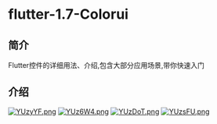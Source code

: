 # flutter-1.7-Colorui

## 简介

Flutter控件的详细用法、介绍,包含大部分应用场景,带你快速入门



## 介绍 

[![YUzyYF.png](https://s1.ax1x.com/2020/05/13/YUzyYF.png)](https://imgchr.com/i/YUzyYF)
[![YUz6W4.png](https://s1.ax1x.com/2020/05/13/YUz6W4.png)](https://imgchr.com/i/YUz6W4)
[![YUzDoT.png](https://s1.ax1x.com/2020/05/13/YUzDoT.png)](https://imgchr.com/i/YUzDoT)
[![YUzsFU.png](https://s1.ax1x.com/2020/05/13/YUzsFU.png)](https://imgchr.com/i/YUzsFU)

